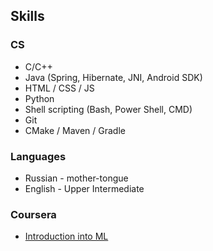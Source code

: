 ## Skills

### CS
+ C/C++
+ Java (Spring, Hibernate, JNI, Android SDK)
+ HTML / CSS / JS
+ Python
+ Shell scripting (Bash, Power Shell, CMD)
+ Git
+ CMake / Maven / Gradle

### Languages
+ Russian - mother-tongue
+ English - Upper Intermediate

### Coursera
+ [Introduction into ML](https://www.coursera.org/learn/vvedenie-mashinnoe-obuchenie)